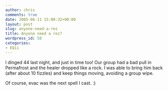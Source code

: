 ```yaml
---
author: chris
comments: true
date: 2005-06-11 15:00:32+00:00
layout: post
slug: anyone-need-a-rez
title: Anyone need a rez?
wordpress_id: 58
categories:
- EQii
---
```


I dinged 44 last night, and just in time too! Our group had a bad pull in Permafrost and the healer dropped like a rock. I was able to bring him back (after about 10 fizzles) and keep things moving, avoiding a group wipe.

Of course, evac was the next spell I cast. :)

